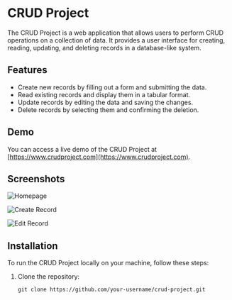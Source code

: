 # CRUD Project

The CRUD Project is a web application that allows users to perform CRUD operations on a collection of data. It provides a user interface for creating, reading, updating, and deleting records in a database-like system.

## Features

- Create new records by filling out a form and submitting the data.
- Read existing records and display them in a tabular format.
- Update records by editing the data and saving the changes.
- Delete records by selecting them and confirming the deletion.

## Demo

You can access a live demo of the CRUD Project at [https://www.crudproject.com](https://www.crudproject.com).

## Screenshots

![Homepage](screenshots/homepage.png)

![Create Record](screenshots/create.png)

![Edit Record](screenshots/edit.png)

## Installation

To run the CRUD Project locally on your machine, follow these steps:

1. Clone the repository:

   ```shell
   git clone https://github.com/your-username/crud-project.git
